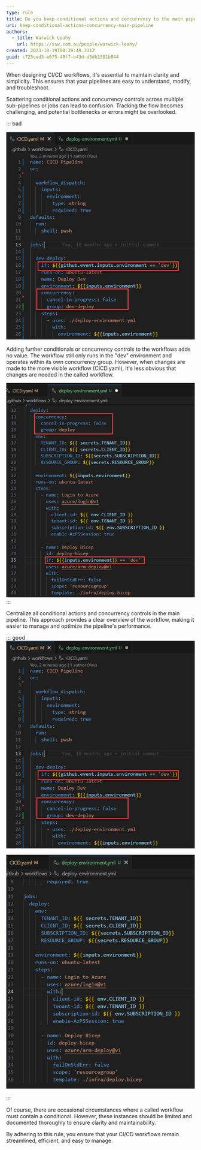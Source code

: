 ```yaml
---
type: rule
title: Do you keep conditional actions and concurrency to the main pipeline?
uri: keep-conditional-actions-concurrency-main-pipeline
authors:
  - title: Warwick Leahy
    url: https://ssw.com.au/people/warwick-leahy/
created: 2023-10-19T00:39:49.331Z
guid: c725ced3-e675-40f7-b43d-d5db1501b844
---
```

When designing CI/CD workflows, it's essential to maintain clarity and simplicity. This ensures that your pipelines are easy to understand, modify, and troubleshoot.

<!--endintro-->

Scattering conditional actions and concurrency controls across multiple sub-pipelines or jobs can lead to confusion. Tracking the flow becomes challenging, and potential bottlenecks or errors might be overlooked.

::: bad

![Bad Example - Conditionals and concurrency in main workflow](github-concurrency-main-pipeline.png)

Adding further conditionals or concurrency controls to the workflows adds no value. The workflow still only runs in the "dev" environment and operates within its own concurrency group. However, when changes are made to the more visible workflow (CICD.yaml), it's less obvious that changes are needed in the called workflow.

![Bad Example - Conditionals and concurrency in called workflow](github-concurrency-calledworkflow.png)
:::

Centralize all conditional actions and concurrency controls in the main pipeline. This approach provides a clear overview of the workflow, making it easier to manage and optimize the pipeline's performance.

::: good
![Good Example - Only the main workflow has conditional and concurrency](github-concurrency-main-pipeline.png)

![Good Example - Called workflow doesn't contain conditionals or concurrency groups](github-concurrency-calledworkflow-good.png)

:::

Of course, there are occasional circumstances where a called workflow must contain a conditional. However, these instances should be limited and documented thoroughly to ensure clarity and maintainability.

By adhering to this rule, you ensure that your CI/CD workflows remain streamlined, efficient, and easy to manage.